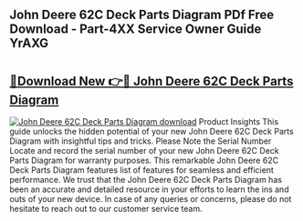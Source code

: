 ## John Deere 62C Deck Parts Diagram PDf Free Download - Part-4XX Service Owner Guide YrAXG

# <h2><a href="http://dfhlav.blite.top/?on=John+Deere+62C+Deck+Parts+Diagram">🔗Download New 👉🔴 John Deere 62C Deck Parts Diagram</a></h2>

[![John Deere 62C Deck Parts Diagram download](https://i.imgur.com/lujVjoI.png)](http://dfhlav.blite.top/?on=John+Deere+62C+Deck+Parts+Diagram)
Product Insights This guide unlocks the hidden potential of your new John Deere 62C Deck Parts Diagram with insightful tips and tricks. Please Note the Serial Number Locate and record the serial number of your new John Deere 62C Deck Parts Diagram for warranty purposes. This remarkable John Deere 62C Deck Parts Diagram features list of features for seamless and efficient performance. We trust that the John Deere 62C Deck Parts Diagram has been an accurate and detailed resource in your efforts to learn the ins and outs of your new device. In case of any queries or concerns, please do not hesitate to reach out to our customer service team.

